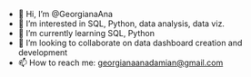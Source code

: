 - 👋 Hi, I’m @GeorgianaAna
- 👀 I’m interested in SQL, Python, data analysis, data viz.
- 🌱 I’m currently learning SQL, Python
- 💞️ I’m looking to collaborate on data dashboard creation and development
- 📫 How to reach me: georgianaanadamian@gmail.com

<!---
GeorgianaAna/GeorgianaAna is a ✨ special ✨ repository because its `README.md` (this file) appears on your GitHub profile.
You can click the Preview link to take a look at your changes.
--->
